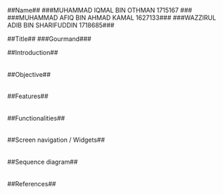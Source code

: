 ##Name##
###MUHAMMAD IQMAL BIN OTHMAN 1715167 ###
###MUHAMMAD AFIQ BIN AHMAD KAMAL 1627133###
###WAZZIRUL ADIB BIN SHARIFUDDIN 1718685###

##Title##
###Gourmand###

##Introduction##
######

##Objective##
######

##Features##
######

##Functionalities##
######

##Screen navigation / Widgets##
######

##Sequence diagram##
######

##References##
######
